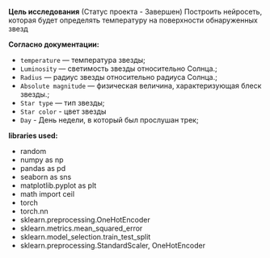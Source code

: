 **Цель исследования**  (Статус проекта - Завершен)
Построить нейросеть, которая будет определять температуру на поверхности обнаруженных звезд


<b>Согласно документации:</b>
- `temperature` — температура звезды;
- `Luminosity` — светимость звезды относительно Солнца.;
- `Radius` — радиус звезды относительно радиуса Солнца.;
- `Absolute magnitude` — физическая величина, характеризующая блеск звезды.;
- `Star type` — тип звезды;
- `Star color` - цвет звезды
- `Day` - День недели, в который был прослушан трек;


<b>libraries used:</b>

- random
- numpy as np
- pandas as pd
- seaborn as sns
- matplotlib.pyplot as plt
- math import ceil
- torch
- torch.nn 
- sklearn.preprocessing.OneHotEncoder
- sklearn.metrics.mean_squared_error
- sklearn.model_selection.train_test_split
- sklearn.preprocessing.StandardScaler, OneHotEncoder